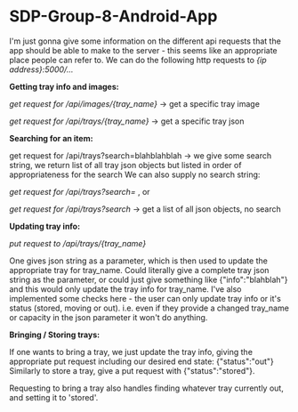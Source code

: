 # SDP-Group-8-Android-App

I'm just gonna give some information on the different api requests that the app should be able to make to the server - this seems like an appropriate place people can refer to.
We can do the following http requests to *{ip address}:5000/...*

**Getting tray info and images:**


*get request for /api/images/{tray_name}* -> get a specific tray image

*get request for /api/trays/{tray_name}* -> get a specific tray json

**Searching for an item:**

get request for /api/trays?search=blahblahblah -> we give some search string, we return list of all tray json objects but listed in order of appropriateness for the search
We can also supply no search string:

*get request for /api/trays?search=*   , or

*get request for /api/trays?search* -> get a list of all json objects, no search

**Updating tray info:**

*put request to /api/trays/{tray_name}*


One gives json string as a parameter, which is then used to update the appropriate tray for tray_name. Could literally give a complete tray json string as the parameter, or could just give something like {"info":"blahblah"} and this would only update the tray info for tray_name.
I've also implemented some checks here - the user can only update tray info or it's status (stored, moving or out). i.e. even if they provide a changed tray_name or capacity in the json parameter it won't do anything.

**Bringing / Storing trays:**

If one wants to bring a tray, we just update the tray info, giving the appropriate put request including our desired end state: {"status":"out"}
Similarly to store a tray, give a put request with {"status":"stored"}.

Requesting to bring a tray also handles finding whatever tray currently out, and setting it to 'stored'.
